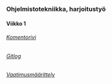 ### Ohjelmistotekniikka, harjoitustyö

#### Viikko 1

###### [Komentorivi](https://github.com/AapoTuulentie/ot-harjoitustyo/blob/master/laskarit/viikko1/komentorivi.txt)
###### [Gitlog](https://github.com/AapoTuulentie/ot-harjoitustyo/blob/master/laskarit/viikko1/gitlog.txt)
###### [Vaatimusmäärittely](https://github.com/AapoTuulentie/ot-harjoitustyo/blob/master/dokumentaatio/vaatimusmaarittely.md)

